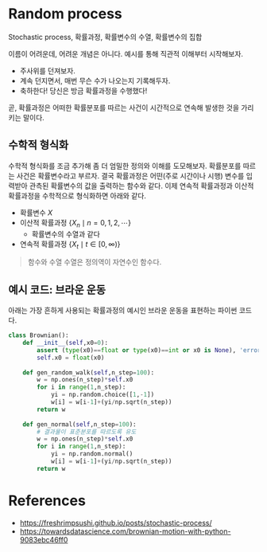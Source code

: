 # Random process
Stochastic process, 확률과정, 확률변수의 수열, 확률변수의 집합

이름이 어려운데, 어려운 개념은 아니다. 예시를 통해 직관적 이해부터 시작해보자.
- 주사위를 던져보자.
- 계속 던지면서, 매번 무슨 수가 나오는지 기록해두자.
- 축하한다! 당신은 방금 확률과정을 수행했다!

곧, 확률과정은 어떠한 확률분포를 따르는 사건이 시간적으로 연속해 발생한 것을 가리키는 말이다.


## 수학적 형식화
수학적 형식화를 조금 추가해 좀 더 엄밀한 정의와 이해를 도모해보자. 확률분포를 따르는 사건은 확률변수라고 부르자. 결국 확률과정은 어떤(주로 시간이나 시행) 변수를 입력받아 관측된 확률변수의 값을 출력하는 함수와 같다. 이제 연속적 확률과정과 이산적 확률과정을 수학적으로 형식화하면 아래와 같다.

- 확률변수 $X$
- 이산적 확률과정 $\{X_n \mid n=0,1,2, \cdots\}$
	- 확률변수의 수열과 같다
- 연속적 확률과정 $\left\{X_t \mid t \in[0, \infty)\right\}$


> 함수와 수열
> 수열은 정의역이 자연수인 함수다.


## 예시 코드: 브라운 운동
아래는 가장 흔하게 사용되는 확률과정의 예시인 브라운 운동을 표현하는 파이썬 코드다.

```Python
class Brownian():  
	def __init__(self,x0=0):  
		assert (type(x0)==float or type(x0)==int or x0 is None), 'error'
		self.x0 = float(x0)  
  
	def gen_random_walk(self,n_step=100):  
		w = np.ones(n_step)*self.x0
		for i in range(1,n_step):   
			yi = np.random.choice([1,-1])  
			w[i] = w[i-1]+(yi/np.sqrt(n_step))  
		return w  
  
	def gen_normal(self,n_step=100):  
		# 결과물이 표준분포를 따르도록 유도
		w = np.ones(n_step)*self.x0  
		for i in range(1,n_step):  
			yi = np.random.normal()  
			w[i] = w[i-1]+(yi/np.sqrt(n_step))  
		return w
```


# References
- https://freshrimpsushi.github.io/posts/stochastic-process/
- https://towardsdatascience.com/brownian-motion-with-python-9083ebc46ff0